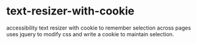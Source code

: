 text-resizer-with-cookie
========================

accessibility text resizer with cookie to remember selection across pages
uses jquery to modify css and write a cookie to maintain selection.
